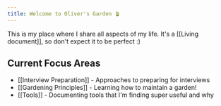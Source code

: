 ```yaml
---
title: Welcome to Oliver's Garden 🪴
---
```

This is my place where I share all aspects of my life. It's a [[Living document]], so don't expect it to be perfect :) 

## Current Focus Areas

- [[Interview Preparation]] - Approaches to preparing for interviews
- [[Gardening Principles]] - Learning how to maintain a garden!
- [[Tools]] - Documenting tools that I'm finding super useful and why